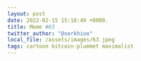 ```yaml
---
layout: post
date: 2022-02-15 15:18:49 +0000.
title: Meme #63
twitter_author: "@serkhioo"
local_file: /assets/images/63.jpeg
tags: cartoon bitcoin-plummet maximalist
---
```

